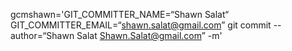 
gcmshawn='GIT_COMMITTER_NAME=“Shawn Salat“ GIT_COMMITTER_EMAIL=“shawn.salat@gmail.com” git commit --author=“Shawn Salat <Shawn.Salat@gmail.com>” -m'
